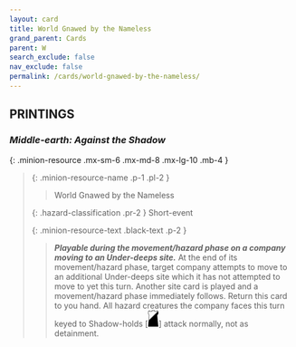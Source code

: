 ```yaml
---
layout: card
title: World Gnawed by the Nameless
grand_parent: Cards
parent: W
search_exclude: false
nav_exclude: false
permalink: /cards/world-gnawed-by-the-nameless/
---
```


## PRINTINGS


### _Middle-earth: Against the Shadow_

{: .minion-resource .mx-sm-6 .mx-md-8 .mx-lg-10 .mb-4 }
> {: .minion-resource-name .p-1 .pl-2 }
> > <div class="hazard-mp"></div>
> > <div class="card-name">World Gnawed by the Nameless</div>
>
> {: .hazard-classification .pr-2 }
> Short-event
>
> {: .minion-resource-text .black-text .p-2 }
> > ***Playable during the movement/hazard phase on a company moving to an Under-deeps site.*** At the end of its movement/hazard phase, target company attempts to move to an additional Under-deeps site which it has not attempted to move to yet this turn. Another site card is played and a movement/hazard phase immediately follows. Return this card to you hand. All hazard creatures the company faces this turn keyed to Shadow-holds \[![](/assets/images/shadow-hold.svg)] attack normally, not as detainment.  
> 
